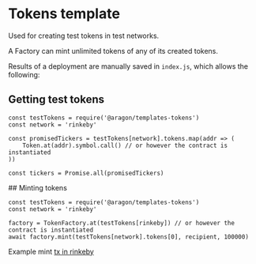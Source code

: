 # Tokens template

Used for creating test tokens in test networks.

A Factory can mint unlimited tokens of any of its created tokens.

Results of a deployment are manually saved in `index.js`, which allows the
following:

## Getting test tokens

```
const testTokens = require('@aragon/templates-tokens')
const network = 'rinkeby'

const promisedTickers = testTokens[network].tokens.map(addr => (
    Token.at(addr).symbol.call() // or however the contract is instantiated
))

const tickers = Promise.all(promisedTickers)

```

## Minting tokens

```
const testTokens = require('@aragon/templates-tokens')
const network = 'rinkeby'

factory = TokenFactory.at(testTokens[rinkeby]) // or however the contract is instantiated
await factory.mint(testTokens[network].tokens[0], recipient, 100000)
```

Example mint [tx in rinkeby](https://rinkeby.etherscan.io/tx/0xfc285a827d99bedc46b589843b424dde61bcb40ef3d5991f49e652cc92f958f7)
